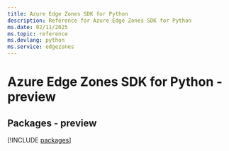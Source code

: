 ```yaml
---
title: Azure Edge Zones SDK for Python
description: Reference for Azure Edge Zones SDK for Python
ms.date: 02/11/2025
ms.topic: reference
ms.devlang: python
ms.service: edgezones
---
```

# Azure Edge Zones SDK for Python - preview
## Packages - preview
[!INCLUDE [packages](edge-zones-index.md)]